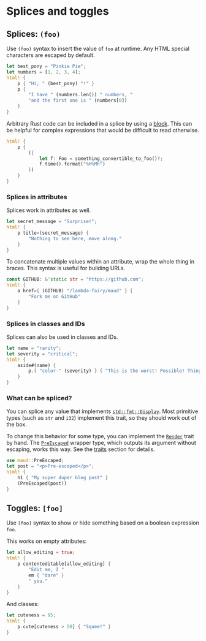 # Splices and toggles

## Splices: `(foo)`

Use `(foo)` syntax to insert the value of `foo` at runtime. Any HTML special characters are escaped by default.

```rust
let best_pony = "Pinkie Pie";
let numbers = [1, 2, 3, 4];
html! {
    p { "Hi, " (best_pony) "!" }
    p {
        "I have " (numbers.len()) " numbers, "
        "and the first one is " (numbers[0])
    }
}
```

Arbitrary Rust code can be included in a splice by using a [block](https://doc.rust-lang.org/reference.html#block-expressions). This can be helpful for complex expressions that would be difficult to read otherwise.

```rust
html! {
    p {
        ({
            let f: Foo = something_convertible_to_foo()?;
            f.time().format("%H%Mh")
        })
    }
}
```

### Splices in attributes

Splices work in attributes as well.

```rust
let secret_message = "Surprise!";
html! {
    p title=(secret_message) {
        "Nothing to see here, move along."
    }
}
```

To concatenate multiple values within an attribute, wrap the whole thing in braces. This syntax is useful for building URLs.

```rust
const GITHUB: &'static str = "https://github.com";
html! {
    a href={ (GITHUB) "/lambda-fairy/maud" } {
        "Fork me on GitHub"
    }
}
```

### Splices in classes and IDs

Splices can also be used in classes and IDs.

```rust
let name = "rarity";
let severity = "critical";
html! {
    aside#(name) {
        p.{ "color-" (severity) } { "This is the worst! Possible! Thing!" }
    }
}
```

### What can be spliced?

You can splice any value that implements [`std::fmt::Display`][Display]. Most primitive types (such as `str` and `i32`) implement this trait, so they should work out of the box.

To change this behavior for some type, you can implement the [`Render`][Render] trait by hand. The [`PreEscaped`][PreEscaped] wrapper type, which outputs its argument without escaping, works this way. See the [traits](render-trait.md) section for details.

```rust
use maud::PreEscaped;
let post = "<p>Pre-escaped</p>";
html! {
    h1 { "My super duper blog post" }
    (PreEscaped(post))
}
```

[Display]: http://doc.rust-lang.org/std/fmt/trait.Display.html
[Render]: https://docs.rs/maud/*/maud/trait.Render.html
[PreEscaped]: https://docs.rs/maud/*/maud/struct.PreEscaped.html

## Toggles: `[foo]`

Use `[foo]` syntax to show or hide something based on a boolean expression `foo`.

This works on empty attributes:

```rust
let allow_editing = true;
html! {
    p contenteditable[allow_editing] {
        "Edit me, I "
        em { "dare" }
        " you."
    }
}
```

And classes:

```rust
let cuteness = 95;
html! {
    p.cute[cuteness > 50] { "Squee!" }
}
```
